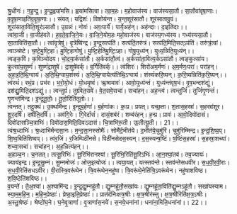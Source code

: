 

  
श्रु॒धीनः॑। न॒इ॒न्द्र॒। इ॒न्द्र॒ह्वया॑मसि। ह्वया॑मसित्वा। त्वा॒म॒हः। म॒होवाज॑स्य। वाज॑स्यसा॒तौ। सा॒तौवा॑वृषा॒णाः। व॒वृ॒षा॒णाइति॑व॒वृ॒षा॒णाः।। संयत्। यद्विशः॑। विशोय॑न्त। य॒न्त॒शूर॑सातौ। शूर॑सातावु॒ग्रं। शूरा॑साता॒विति॒शूर॑ऽसातौ। उ॒ग्रन्नः॑। नोवः॑। अवः॒पार्ये॑। पार्ये॒अह॑न्। अह॑न्दाः। दा॒इति॑दाः।।  
त्वांवा॒जी। वा॒जीह॑वते। ह॒व॒ते॒वा॒जि॒ने॒यः। वा॒जि॒ने॒योम॒हः महो॒वाज॑स्य। वाज॑स्य॒गध्य॑स्य। गध्य॑स्यसा॒तौ। सा॒ताविति॑सा॒तौ।। त्वांवृ॒त्रेषु॑। वृ॒त्रेष्वि॑न्द्र। इ॒न्द्र॒सत्प॑तिं। सत्प॑तिं॒तरु॑त्रं। सत्प॑ति॒मिति॒सत्ऽप॑तिं। तरु॑त्रं॒त्वां। त्वाञ्च॑ष्टे। च॒ष्टे॒मु॒ष्टि॒हा। मु॒ष्टि॒हागोषु॑। मु॒ष्टि॒हेति॑मु॒ष्टि॒ऽहा। गोषु॒युध्य॑न्। युध्य॒न्निति॒युध्य॑न्।।  
त्वङ्क॒विं। क॒विञ्चो॑दय। चो॒द॒या॒र्कसा॑तौ। अ॒र्कसा॑तौ॒त्वं। अ॒र्कसा॑ता॒वित्य॒र्कऽसा॑तौ। त्वङ्कुत्सा॑य। कुत्सा॑य॒शुष्णं॑। शुष्णं॑दा॒शुषे॑। दा॒शुषे॑वर्क्। व॒र्गिति॑वर्क्।। त्वंशिरः॑। शिरो॑अम॒र्मणः॑। अ॒म॒र्मणः॒परा॑। परा॑हन्। अ॒ह॒न्न॒ति॒थि॒ग्वाय॑। अ॒ति॒थि॒ग्वाय॒शंस्यं॑। अ॒ति॒थि॒ग्वायेत्य॑तिथि॒ऽग्वाय॑। शंस्यं॑करि॒ष्यन्। क॒रि॒ष्यन्निति॑क॒रि॒ष्यन्।।  
त्वंरथं॑। रथं॒प्र। प्रभ॑रः। भ॒रो॒यो॒धं। यो॒धमृ॒ष्वं। ऋ॒ष्वमावः॑। आवो॒युध्य॑न्तं। युध्य॑न्तंवृष॒भं। वृ॒ष॒भन्दश॑द्युं। दश॑द्यु॒मिति॒दश॑ऽद्युं।। त्वन्तुग्रं॑। तुग्रं॑वेत॒सवे॑। वे॒त॒सवे॒सचा॑। सचा॑हन्। अह॒न्त्वं। त्वन्तुजिं॑। तुजिं॑गृ॒णन्तं॑। गृ॒णन्त॑मिन्द्र। इ॒न्द्र॒तू॒तोः॒। तू॒तो॒रिति॑तूतोः।।  
त्वन्तत्। तदु॒क्थं। उ॒क्थमि॑न्द्र। इ॒न्द्र॒ब॒र्हणा॑। ब॒र्हणा॑कः। कः॒प्र। प्रयत्। यच्छ॒ता। श॒तास॒हस्रा॑। स॒हस्रा॑शूर। शू॒र॒दर्षि॑। दर्षीति॒दर्षि॑।। अव॑गि॒रेः। गि॒रेर्दासं॑। दासं॒शब॑रं। शम्ब॑रंहन्। ह॒न्प्र। प्रावः॑। आ॒वो॒दिवो॑दासं। दिवो॑दासञ्चि॒त्राभिः॑। दिवो॑दास॒मिति॒दिवः॑ऽदासं। चि॒त्राभि॑रू॒ती। ऊ॒तीत्यू॒ती।। 21।।  
त्वंश्र॒ध्दाभिः॑। श्र॒ध्दाभि॑र्मन्दसा॒नः। म॒न्द॒सा॒नस्सोमैः॑। सोमै॑र्द॒भीत॑ये। द॒भीत॑ये॒चुमु॑रिं। चुमु॑रिम्मिन्द्र। इ॒न्द्र॒शि॒ष्व॒प्। शि॒ष्व॒बिति॑शिष्वप्।। त्वंर॒जिं। र॒जिम्पिठी॑नसे। पिठी॑नसेदस॒स्यन्। द॒स॒स्यन्ष॒ष्टिं। ष॒ष्टिंस॒हस्रा॑। स॒हस्रा॒शच्या॑। शच्या॒सचा॑। सचा॑हन्। अ॒ह॒न्नित्य॑हन्।।  
अ॒हञ्च॒न। च॒नतत्। तत्सू॒रिभिः॑। सू॒रिभि॑रानश्यां। सू॒रिभि॒रिति॑सू॒रिऽभिः॑। आ॒न॒श्यां॒तव॑। तव॒ज्यायः॑। ज्याय॑इन्द्र। इ॒न्द्र॒सु॒म्नं। सु॒म्नमोजः॑। ओज॒इत्योजः॑।। त्वया॒यत्। यत्स्तव॑न्ते। स्तव॑न्तेसधवीर। स॒ध॒वी॒र॒वी॒राः। स॒ध॒वी॒रेति॑सधऽवीर। वी॒रास्त्रि॒वरू॑थेन। त्रि॒वरू॑थेन॒नहु॑षा। त्रि॒वरू॑थे॒नेति॑त्रि॒ऽवरू॑थेन। नहु॑षाशविष्ठ। श॒वि॒ष्ठेति॑शविष्ठ।।  
व॒यन्ते॑। ते॒अ॒श्यां। अ॒श्यामि॑न्द्र। इ॒न्द्र॒द्यु॒म्नहू॑तौ। द्यु॒म्नहू॑तौ॒सखा॑यः। द्यु॒म्नहू॑ता॒विति॑द्यु॒म्नऽहू॑तौ। सखा॑यस्याम। स्या॒म॒म॒हि॒न॒। म॒हि॒न॒प्रेष्ठाः॑। प्रेष्ठा॒इति॒प्रेष्ठाः॑।। प्रात॑र्दनिःक्षत्र॒श्रीः। क्ष॒त्र॒श्रीर॑स्तु। क्ष॒त्र॒श्रीरिति॑क्ष॒त्र॒ऽश्रीः। अ॒स्तु॒श्रेष्ठः॑। श्रेष्टो॑घ॒ने। घ॒नेवृ॒त्राणां॑। वृ॒त्राणां॑स॒नये॑। स॒नये॒धना॑नां। धना॑ना॒मिति॒धना॑नां।। 22।।  
